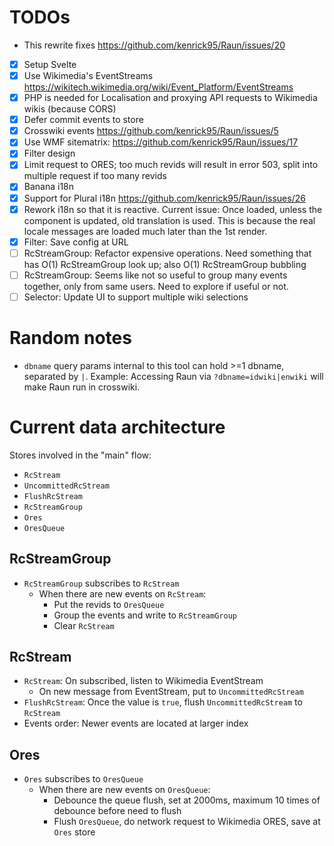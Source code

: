 # TODOs

- This rewrite fixes https://github.com/kenrick95/Raun/issues/20

- [x] Setup Svelte
- [x] Use Wikimedia's EventStreams https://wikitech.wikimedia.org/wiki/Event_Platform/EventStreams
- [x] PHP is needed for Localisation and proxying API requests to Wikimedia wikis (because CORS)
- [x] Defer commit events to store
- [x] Crosswiki events https://github.com/kenrick95/Raun/issues/5
- [x] Use WMF sitematrix: https://github.com/kenrick95/Raun/issues/17
- [x] Filter design
- [x] Limit request to ORES; too much revids will result in error 503, split into multiple request if too many revids
- [x] Banana i18n
- [x] Support for Plural i18n https://github.com/kenrick95/Raun/issues/26
- [x] Rework i18n so that it is reactive. Current issue: Once loaded, unless the component is updated, old translation is used. This is because the real locale messages are loaded much later than the 1st render.
- [x] Filter: Save config at URL
- [ ] RcStreamGroup: Refactor expensive operations. Need something that has O(1) RcStreamGroup look up; also O(1) RcStreamGroup bubbling
- [ ] RcStreamGroup: Seems like not so useful to group many events together, only from same users. Need to explore if useful or not.
- [ ] Selector: Update UI to support multiple wiki selections

# Random notes

- `dbname` query params internal to this tool can hold >=1 dbname, separated by `|`. Example: Accessing Raun via `?dbname=idwiki|enwiki` will make Raun run in crosswiki.

# Current data architecture

Stores involved in the "main" flow:

- `RcStream`
- `UncommittedRcStream`
- `FlushRcStream`
- `RcStreamGroup`
- `Ores`
- `OresQueue`

## RcStreamGroup

- `RcStreamGroup` subscribes to `RcStream`
  - When there are new events on `RcStream`:
    - Put the revids to `OresQueue`
    - Group the events and write to `RcStreamGroup`
    - Clear `RcStream`

## RcStream

- `RcStream`: On subscribed, listen to Wikimedia EventStream
  - On new message from EventStream, put to `UncommittedRcStream`
- `FlushRcStream`: Once the value is `true`, flush `UncommittedRcStream` to `RcStream`
- Events order: Newer events are located at larger index

## Ores

- `Ores` subscribes to `OresQueue`
  - When there are new events on `OresQueue`:
    - Debounce the queue flush, set at 2000ms, maximum 10 times of debounce before need to flush
    - Flush `OresQueue`, do network request to Wikimedia ORES, save at `Ores` store
